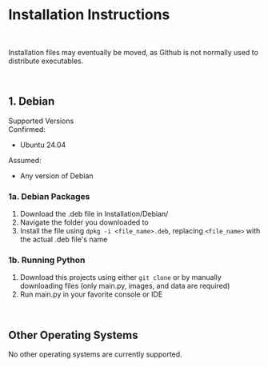# Installation Instructions

<br/>

Installation files may eventually be moved,
as Github is not normally used to distribute executables.

<br/>

## 1. Debian

Supported Versions <br>
Confirmed:
 - Ubuntu 24.04 <br>

Assumed:
 - Any version of Debian

### 1a. Debian Packages
1. Download the .deb file in Installation/Debian/
2. Navigate the folder you downloaded to
3. Install the file using `dpkg -i <file_name>.deb`, replacing
`<file_name>` with the actual .deb file's name

### 1b. Running Python
1. Download this projects using either `git clone` or by manually
downloading files (only main.py, images, and data are required)
2. Run main.py in your favorite console or IDE

<br/>

## Other Operating Systems
No other operating systems are currently supported.
